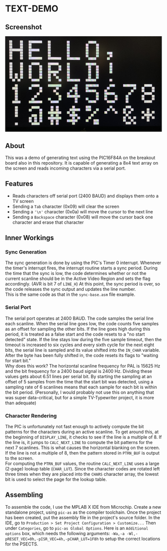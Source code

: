 # TEXT-DEMO

## Screenshot
![Image of some black and white text created by the PIC on a TV](./sample-output.jpg)

## About
This was a demo of generating text using the PIC16F84A on the breakout board also in this repository. It is capable of generating a 8x4 text array on the screen and reads incoming characters via a serial port.

## Features
- Reads characters off serial port (2400 BAUD) and displays them onto a TV screen
- Sending a `Tab` character (0x09) will clear the screen
- Sending a `'\n'` character (0x0a) will move the cursor to the next line
- Sending a `Backspace` character (0x08) will move the cursor back one character and erase that character

## Inner Workings
### Sync Generation
The sync generation is done by using the PIC's Timer 0 interrupt. Whenever the timer's interrupt fires, the interrupt routine starts a sync period. During the time that the sync is low, the code determines whether or not the current scanline should be in the Active Video Region and sets the flag accordingly. (AVR is bit 7 of `LINE_H`) At this point, the sync period is over, so the code releases the sync output and updates the line number.\
This is the same code as that in the `sync-base.asm` file example.

### Serial Port
The serial port operates at 2400 BAUD. The code samples the serial line each scanline. When the serial line goes low, the code counts five samples as an offset for sampling the other bits. If the line goes high during this period, it is treated as a false start and the code resets to a "no start detected" state. If the line stays low during the five sample timeout, then the timeout is increased to six cycles and every sixth cycle for the next eight bits, the serial line is sampled and its value shifted into the `IN_CHAR` variable. After the byte has been fully shifted in, the code resets its flags to "waiting for start bit."\
Why does this work? The horizontal scanline frequency for PAL is 15625 Hz and the bit frequency for a 2400 baud signal is 2400 Hz. Dividing these values gets about 6.51 lines per serial bit. By starting the sampling at an offset of 5 samples from the time that the start bit was detected, using a sampling rate of 6 scanlines means that each sample for each bit is within the bit period. (Personally, I would probably not use this on anything that was super data-critical, but for a simple TV-Typewriter project, it is more than adequate)

### Character Rendering
The PIC is unfortunately not fast enough to actively compute the bit patterns for the characters during an active scanline. To get around this, at the beginning of `DISPLAY_LINE`, it checks to see if the line is a multiple of 8. If the line is, it jumps to `CALC_NEXT_LINE` to compute the bit patterns for the next 7 scanlines. This is what causes the horizontal blanking on the screen. If the line is not a multiple of 8, then the pattern stored in `PTRN_BUF` is output to the screen.\
For computing the `PTRN_BUF` values, the routine `CALC_NEXT_LINE` uses a large (2-page) lookup table (`CHAR_LUT`). Since the character codes are rotated left three times when they are placed into the `CHARS` character array, the lowest bit is used to select the page for the lookup table.

## Assembling
To assemble the code, I use the MPLAB X IDE from Microchip. Create a new standalone project, using `pic-as` as the compiler toolchain. Once the project has been created, put the assembly file in the project's source folder. In the IDE, go to `Production > Set Project Configuration > Customize...` Then under `Categories`, go to `pic-as Global Options`. Here is an `Additional options` box, which needs the following arguments: `-Wa,-a -Wl,-pRESET_VEC=0h,-pISR_VEC=4h,-pCHAR_LUT=1F8h` to setup the correct locations for the PSECTS.
